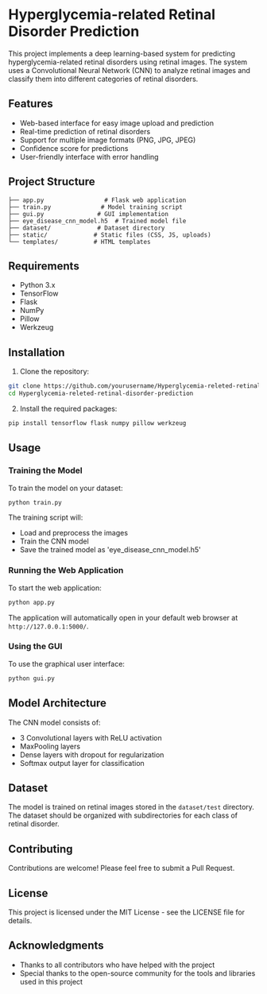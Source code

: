 # Hyperglycemia-related Retinal Disorder Prediction

This project implements a deep learning-based system for predicting hyperglycemia-related retinal disorders using retinal images. The system uses a Convolutional Neural Network (CNN) to analyze retinal images and classify them into different categories of retinal disorders.

## Features

- Web-based interface for easy image upload and prediction
- Real-time prediction of retinal disorders
- Support for multiple image formats (PNG, JPG, JPEG)
- Confidence score for predictions
- User-friendly interface with error handling

## Project Structure

```
├── app.py                 # Flask web application
├── train.py              # Model training script
├── gui.py               # GUI implementation
├── eye_disease_cnn_model.h5  # Trained model file
├── dataset/             # Dataset directory
├── static/             # Static files (CSS, JS, uploads)
└── templates/          # HTML templates
```

## Requirements

- Python 3.x
- TensorFlow
- Flask
- NumPy
- Pillow
- Werkzeug

## Installation

1. Clone the repository:
```bash
git clone https://github.com/yourusername/Hyperglycemia-releted-retinal-disorder-prediction.git
cd Hyperglycemia-releted-retinal-disorder-prediction
```

2. Install the required packages:
```bash
pip install tensorflow flask numpy pillow werkzeug
```

## Usage

### Training the Model

To train the model on your dataset:

```bash
python train.py
```

The training script will:
- Load and preprocess the images
- Train the CNN model
- Save the trained model as 'eye_disease_cnn_model.h5'

### Running the Web Application

To start the web application:

```bash
python app.py
```

The application will automatically open in your default web browser at `http://127.0.0.1:5000/`.

### Using the GUI

To use the graphical user interface:

```bash
python gui.py
```

## Model Architecture

The CNN model consists of:
- 3 Convolutional layers with ReLU activation
- MaxPooling layers
- Dense layers with dropout for regularization
- Softmax output layer for classification

## Dataset

The model is trained on retinal images stored in the `dataset/test` directory. The dataset should be organized with subdirectories for each class of retinal disorder.

## Contributing

Contributions are welcome! Please feel free to submit a Pull Request.

## License

This project is licensed under the MIT License - see the LICENSE file for details.

## Acknowledgments

- Thanks to all contributors who have helped with the project
- Special thanks to the open-source community for the tools and libraries used in this project 